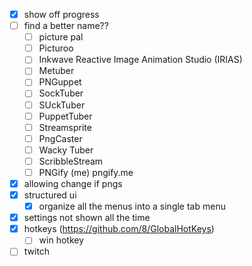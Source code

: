 - [x] show off progress
- [ ] find a better name??
	- [ ] picture pal
	- [ ] Picturoo
	- [ ] Inkwave Reactive Image Animation Studio (IRIAS)
	- [ ] Metuber
	- [ ] PNGuppet
	- [ ] SockTuber
	- [ ] SUckTuber
	- [ ] PuppetTuber 
	- [ ] Streamsprite
	- [ ] PngCaster
	- [ ] Wacky Tuber
	- [ ] ScribbleStream
	- [ ] PNGify (me) pngify.me
- [x] allowing change if pngs
- [x] structured ui
	- [x] organize all the menus into a single tab menu
- [x] settings not shown all the time
- [x] hotkeys (https://github.com/8/GlobalHotKeys)
	- [ ] win hotkey
- [ ] twitch